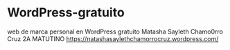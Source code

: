 # WordPress-gratuito
web de marca personal en WordPress gratuito
Matasha Sayleth Chamo0rro Cruz
2A MATUTINO 
https://natashasaylethchamorrocruz.wordpress.com/
